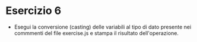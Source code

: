 # Esercizio 6

- Esegui la conversione (casting) delle variabili al tipo di dato presente nei commmenti del file exercise.js e stampa il risultato dell'operazione.
